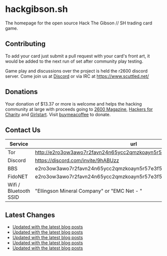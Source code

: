 # hackgibson.sh
The homepage for the open source Hack The Gibson // SH trading card game.


## Contributing

To add your card just submit a pull request with your card's front art, it would be added to the next run of set after community play testing.

Game play and discussions over the project is held the r2600 discord server. Come join us at [Discord](https://discord.com/invite/9hABUzz) or via IRC at https://www.scuttled.net/


## Donations

Your donation of $13.37 or more is welcome and helps the hacking community at large with proceeds going to [2600 Magazine](https://2600.com/), [Hackers for Charity](https://hackersforcharity.org) and [Girlstart](https://girlstart.org).  Visit [buymeacoffee](https://www.buymeacoffee.com/hackgibson.sh) to donate.


## Contact Us

Service | url
-|-
Tor | http://e2ro3ow3awo7r2favn24n65ycc2qmzkoayn5r57e3f56nvjwdcgg32ad.onion
Discord | https://discord.com/invite/9hABUzz
BBS | e2ro3ow3awo7r2favn24n65ycc2qmzkoayn5r57e3f56nvjwdcgg32ad.onion:23
FidoNET | e2ro3ow3awo7r2favn24n65ycc2qmzkoayn5r57e3f56nvjwdcgg32ad.onion:24554
Wifi / Bluetooth SSID | "Ellingson Mineral Company" or "EMC Net - <fidonet address>"

## Latest Changes
<!-- BLOG-POST-LIST:START -->
- [Updated with the latest blog posts](https://github.com/DFW2600/hackgibson.sh/commit/a81757ff0eea458dc51f5d173028f47b6ee844b5)
- [Updated with the latest blog posts](https://github.com/DFW2600/hackgibson.sh/commit/82d36699c3bd8afc974f52317dd04a86479c2d86)
- [Updated with the latest blog posts](https://github.com/DFW2600/hackgibson.sh/commit/e7b00ab76dce8d9fb505742fdc17818e7e1b1dc1)
- [Updated with the latest blog posts](https://github.com/DFW2600/hackgibson.sh/commit/33280affcc738e0ded3da99a7aa9bccf670b4bd2)
- [Updated with the latest blog posts](https://github.com/DFW2600/hackgibson.sh/commit/64e68a80fa67898d7bcc41a0f8baa93635d19456)
<!-- BLOG-POST-LIST:END -->
